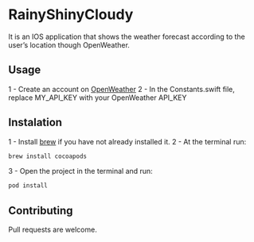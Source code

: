 # RainyShinyCloudy

It is an IOS application that shows the weather forecast according to the user’s location though OpenWeather.

## Usage

1 - Create an account on [OpenWeather](https://openweathermap.org/api)
2 - In the Constants.swift file, replace MY_API_KEY with your OpenWeather API_KEY

## Instalation

1 - Install [brew](https://docs.brew.sh/Installation) if you have not already installed it. 
2 - At the terminal run:
```bash
brew install cocoapods
```
3 - Open the project in the terminal and run:
```bash
pod install
```
## Contributing
Pull requests are welcome.
